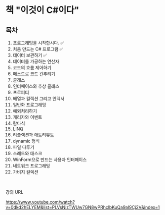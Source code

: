 # 책 "이것이 C#이다"

## 목차

1. 프로그래밍을 시작합시다.  :white_check_mark:
2. 처음 만드는 C# 프로그램   :white_check_mark:
3. 데이터 보관하기           :white_check_mark:
4. 데이터를 가공하는 연산자
5. 코드의 흐름 제어하기
6. 메소드로 코드 간추리기
7. 클래스
8. 인터페이스와 추상 클래스
9. 프로퍼티
10. 배열과 컬렉션 그리고 인덱서
11. 일반화 프로그래밍
12. 예외처리하기
13. 개리자와 이벤트
14. 람다식
15. LINQ
16. 리플렉션과 애트리뷰트
17. dynamic 형식
18. 파일 다루기
19. 스레드와 태스크
20. WinForm으로 만드는 사용자 인터페이스
21. 네트워크 프로그래밍
22. 가비지 컬렉션


<br/>

강의 URL

https://www.youtube.com/watch?v=0dkd2hELYEM&list=PLVsNizTWUw7GN8wPRhclbKuQa9aI9Cj2V&index=1
